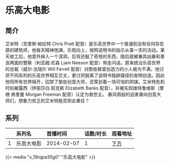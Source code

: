 # 乐高大电影


## 简介

艾米特（克里斯·帕拉特 Chris Pratt 配音）是乐高世界中一个普通到没有任何存在感的建筑师，他每天精神饱满，乐观向上，按照说明书的指示从事一天的活动。某天收工后，他意外掉入一个深洞，后背还黏了奇怪的东西，随后就被兼具凶暴和善良两面的警察（利亚姆·尼森 Liam Neeson 配音）带走问话。原来统治乐高世界的总裁（威尔·法瑞尔 Will Ferrell 配音）对那些极富创造力的小人极为不满，他讨厌不同系列的乐高世界相互交叉，更讨厌脱离了说明书独辟蹊径的发明创造。因此他将所有世界隔开，囚禁了那些创意大师，还策划着一场可怕的阴谋。艾米特危机时刻被露西（伊丽莎白·班克斯 Elizabeth Banks 配音），并被先知维特鲁维斯（摩根·弗里曼 Morgan Freeman 配音）认定为救世主。
暴风雨般的迫害袭向创意大师们，想象力贫乏的艾米特能否担此重任？





## 系列

|     |   系列名   |   首播时间  | 话数/时长  | 观看地址 |
|:---  |:------    |:----      |:---       |:---  |
| 1 | 乐高大电影 | 2014-02-07 | 1 | [下方](#id-1)  |


{{< media "v_19rqpa35g0" "乐高大电影" >}}

